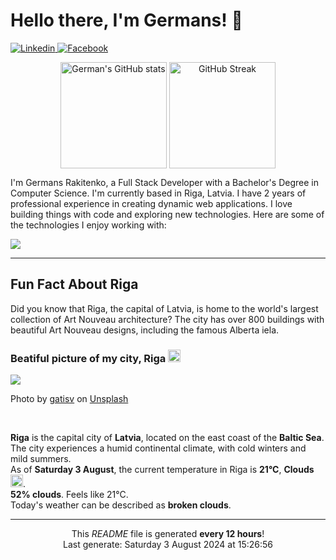 <h1>Hello there, I'm Germans! 👋</h1>

<p align="left">
    <a href="https://www.linkedin.com/in/germans-rakitenko/">
        <img src="https://img.shields.io/badge/-Linkedin-000?&logo=Linkedin" alt="Linkedin"/>
    </a>
    <a href="https://www.facebook.com/germans.rakitenko">
        <img src="https://img.shields.io/badge/-Facebook-000?&logo=Facebook" alt="Facebook"/>
    </a>
</p>

<p align="middle" >
    <img align="top" alt="German's GitHub stats" src="https://github-readme-stats.vercel.app/api?username=rakitenkogermans&show_icons=true" height="170px" />
    <img align="top" alt="GitHub Streak" src="https://streak-stats.demolab.com?user=rakitenkogermans&date_format=M%20j%5B%2C%20Y%5D" height="170px" />
</p>

<p>
    I'm Germans Rakitenko, a Full Stack Developer with a Bachelor's Degree in Computer Science. I'm currently based in Riga, Latvia. I have 2 years of professional experience in creating dynamic web applications. I love building things with code and exploring new technologies. Here are some of the technologies I enjoy working with:
</p>


<p align="left">
    <a href="https://skillicons.dev">
        <img src="https://skillicons.dev/icons?i=js,ts,react,next,redux,scss,materialui,tailwind,nodejs,express,jest,mongodb,mysql,babel,webpack,linux,nginx,git,github" />
    </a>
</p>

------------

<h2>Fun Fact About Riga</h2>

<p>
    Did you know that Riga, the capital of Latvia, is home to the world's largest collection of Art Nouveau architecture? The city has over 800 buildings with beautiful Art Nouveau designs, including the famous Alberta iela.
</p>

<h3>Beatiful picture of my city, Riga <img src="https://cdn-icons-png.flaticon.com/512/317/317225.png" width="20px"></h3>

<img src="https://images.unsplash.com/photo-1484853225930-33d965038bdc?crop=entropy&cs=tinysrgb&fit=max&fm=jpg&ixid=M3w0MTI1MjZ8MHwxfHNlYXJjaHwzMnx8cmlnYXxlbnwwfHx8fDE3MjI2NDcyODZ8MA&ixlib=rb-4.0.3&q=80&w=400"/>

<p>Photo by <a href="https://unsplash.com/@gatisv">gatisv</a> on <a href="https://unsplash.com/">Unsplash</a></p>
<br/>

<p>
    <b>Riga</b> is the capital city of <b>Latvia</b>, located on the east coast of the <b>Baltic Sea</b>. The city experiences a humid continental climate, with cold winters and mild summers.
    <br/>
    As of <b>Saturday 3 August</b>, the current temperature in Riga is <b>21°C</b>, <b>Clouds</b> <img src="https://openweathermap.org/img/wn/04d@2x.png" height="20px">.
    <br/>
    <b>52% clouds</b>. Feels like 21°C.
    <br/>
    Today's weather can be described as <b>broken clouds</b>.
</p>

------------
<p align="center">This <i>README</i> file is generated <b>every 12 hours</b>!<br/>Last generate: Saturday 3 August 2024 at 15:26:56<br /></p>

